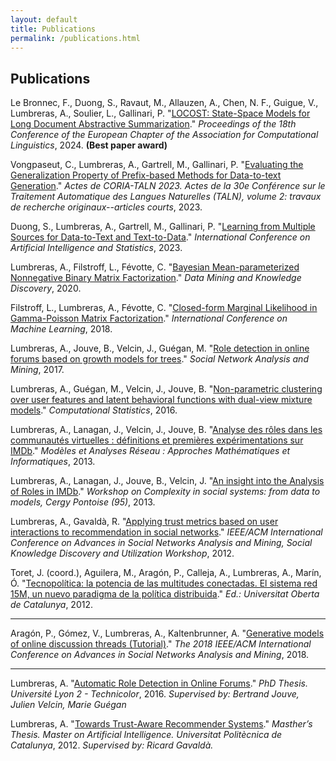 ```yaml
---
layout: default
title: Publications
permalink: /publications.html
---
```


<h2 class="section">Publications</h2>

Le Bronnec, F., Duong, S., Ravaut, M., Allauzen, A., Chen, N. F., Guigue, V., Lumbreras, A., Soulier, L., Gallinari, P. "[LOCOST: State-Space Models for Long Document Abstractive Summarization](https://example.com/locost-pdf)." *Proceedings of the 18th Conference of the European Chapter of the Association for Computational Linguistics*, 2024. **(Best paper award)**[<i class="fa fa-file-pdf-o fa-lg fa-fw"></i>](https://example.com/locost-pdf) <i class="fa fa-github fa-lg fa-fw"></i> <i class="fa fa-slideshare fa-lg fa-fw"></i> 

Vongpaseut, C., Lumbreras, A., Gartrell, M., Gallinari, P. "[Evaluating the Generalization Property of Prefix-based Methods for Data-to-text Generation](https://example.com/prefix-based-pdf)." *Actes de CORIA-TALN 2023. Actes de la 30e Conférence sur le Traitement Automatique des Langues Naturelles (TALN), volume 2: travaux de recherche originaux--articles courts*, 2023. [<i class="fa fa-file-pdf-o fa-lg fa-fw"></i>](https://example.com/prefix-based-pdf) <i class="fa fa-github fa-lg fa-fw"></i> <i class="fa fa-slideshare fa-lg fa-fw"></i>

Duong, S., Lumbreras, A., Gartrell, M., Gallinari, P. "[Learning from Multiple Sources for Data-to-Text and Text-to-Data](https://example.com/multiple-sources-pdf)." *International Conference on Artificial Intelligence and Statistics*, 2023. [<i class="fa fa-file-pdf-o fa-lg fa-fw"></i>](https://example.com/multiple-sources-pdf) <i class="fa fa-github fa-lg fa-fw"></i> <i class="fa fa-slideshare fa-lg fa-fw"></i>

Lumbreras, A., Filstroff, L., Févotte, C. "[Bayesian Mean-parameterized Nonnegative Binary Matrix Factorization](https://link.springer.com/article/10.1007/s10618-020-00712-w)." *Data Mining and Knowledge Discovery*, 2020. [<i class="fa fa-file-pdf-o fa-lg fa-fw"></i>](https://arxiv.org/abs/1812.06866) <i class="fa fa-github fa-lg fa-fw"></i> <i class="fa fa-slideshare fa-lg fa-fw"></i>

Filstroff, L., Lumbreras, A., Févotte, C. "[Closed-form Marginal Likelihood in Gamma-Poisson Matrix Factorization](http://proceedings.mlr.press/v80/filstroff18a/filstroff18a.pdf)." *International Conference on Machine Learning*, 2018. [<i class="fa fa-file-pdf-o fa-lg fa-fw"></i>](http://proceedings.mlr.press/v80/filstroff18a/filstroff18a.pdf) <i class="fa fa-github fa-lg fa-fw"></i> <i class="fa fa-slideshare fa-lg fa-fw"></i>

Lumbreras, A., Jouve, B., Velcin, J., Guégan, M. "[Role detection in online forums based on growth models for trees](https://www.springer.com/computer/database+management+%26+information+retrieval/journal/13278)." *Social Network Analysis and Mining*, 2017. [<i class="fa fa-file-pdf-o fa-lg fa-fw"></i>](https://www.springer.com/computer/database+management+%26+information+retrieval/journal/13278) <i class="fa fa-github fa-lg fa-fw"></i> <i class="fa fa-slideshare fa-lg fa-fw"></i>

Lumbreras, A., Guégan, M., Velcin, J., Jouve, B. "[Non-parametric clustering over user features and latent behavioral functions with dual-view mixture models](http://link.springer.com/article/10.1007/s00180-016-0668-0)." *Computational Statistics*, 2016. [<i class="fa fa-file-pdf-o fa-lg fa-fw"></i>]({{site.baseurl}}/assets/files/Lumbreras_et_al_2017_CompStats.pdf) [<i class="fa fa-github fa-lg fa-fw"></i>](https://github.com/alumbreras/Dual-DPGMM) <i class="fa fa-slideshare fa-lg fa-fw"></i>

Lumbreras, A., Lanagan, J., Velcin, J., Jouve, B. "[Analyse des rôles dans les communautés virtuelles : définitions et premières expérimentations sur IMDb](http://arxiv.org/ftp/arxiv/papers/1309/1309.7187.pdf)." *Modèles et Analyses Réseau : Approches Mathématiques et Informatiques*, 2013. [<i class="fa fa-file-pdf-o fa-lg fa-fw"></i>](http://arxiv.org/ftp/arxiv/papers/1309/1309.7187.pdf) <i class="fa fa-github fa-lg fa-fw"></i> <i class="fa fa-slideshare fa-lg fa-fw"></i>

Lumbreras, A., Lanagan, J., Jouve, B., Velcin, J. "[An insight into the Analysis of Roles in IMDb](http://complexity-in-social-systems.u-cergy.fr/?page_id=326)." *Workshop on Complexity in social systems: from data to models, Cergy Pontoise (95)*, 2013. [<i class="fa fa-file-pdf-o fa-lg fa-fw"></i>]({{site.baseurl}}/assets/files/Lumbreras_et_al_2013_1.pdf) <i class="fa fa-github fa-lg fa-fw"></i> [<i class="fa fa-slideshare fa-lg fa-fw"></i>]({{site.baseurl}}/assets/files/Lumbreras_et_al_2013_1_slides.pdf)

Lumbreras, A., Gavaldà, R. "[Applying trust metrics based on user interactions to recommendation in social networks](http://ieeexplore.ieee.org/document/6425600/)." *IEEE/ACM International Conference on Advances in Social Networks Analysis and Mining, Social Knowledge Discovery and Utilization Workshop*, 2012. [<i class="fa fa-file-pdf-o fa-lg fa-fw"></i>]({{site.baseurl}}/assets/files/Lumbreras_Gavalda_ASONAM_2012_extversion.pdf) [<i class="fa fa-github fa-lg fa-fw"></i>](https://bitbucket.org/alumbreras/trust-aware-recommender-system-for-tweets/) <i class="fa fa-slideshare fa-lg fa-fw"></i>

Toret, J. (coord.), Aguilera, M., Aragón, P., Calleja, A., Lumbreras, A., Marín, Ó. "[Tecnopolítica: la potencia de las multitudes conectadas. El sistema red 15M, un nuevo paradigma de la política distribuida](http://tecnopolitica.net/sites/default/files/1878-5799-3-PB%20%282%29.pdf)." *Ed.: Universitat Oberta de Catalunya*, 2012. [<i class="fa fa-file-pdf-o fa-lg fa-fw"></i>](http://tecnopolitica.net/sites/default/files/1878-5799-3-PB%20%282%29.pdf) <i class="fa fa-github fa-lg fa-fw"></i> <i class="fa fa-slideshare fa-lg fa-fw"></i>

-----

Aragón, P., Gómez, V., Lumbreras, A., Kaltenbrunner, A. "[Generative models of online discussion threads (Tutorial)](https://www.upf.edu/web/ai-ml/tutorial-asonam-2018)." *The 2018 IEEE/ACM International Conference on Advances in Social Networks Analysis and Mining*, 2018. [<i class="fa fa-file-pdf-o fa-lg fa-fw"></i>](https://www.upf.edu/web/ai-ml/tutorial-asonam-2018) <i class="fa fa-github fa-lg fa-fw"></i> [<i class="fa fa-slideshare fa-lg fa-fw"></i>](https://docs.google.com/presentation/d/1sHfJJKMrBTjN05J5qPf6LP6CqF5vwUX6kq0P7LCobmU/edit)

-----

Lumbreras, A. "[Automatic Role Detection in Online Forums](https://tel.archives-ouvertes.fr/tel-01439342/)." *PhD Thesis. Université Lyon 2 - Technicolor*, 2016. *Supervised by: Bertrand Jouve, Julien Velcin, Marie Guégan* [<i class="fa fa-file-pdf-o fa-lg fa-fw"></i>](https://tel.archives-ouvertes.fr/tel-01439342/) <i class="fa fa-github fa-lg fa-fw"></i> [<i class="fa fa-slideshare fa-lg fa-fw"></i>]({{site.url}}/files/PhD_soutenance.pdf)

Lumbreras, A. "[Towards Trust-Aware Recommender Systems](https://bitbucket.org/alumbreras/trust-aware-recommender-system-for-tweets)." *Masther’s Thesis. Master on Artificial Intelligence. Universitat Politècnica de Catalunya*, 2012. *Supervised by: Ricard Gavaldà.* [<i class="fa fa-file-pdf-o fa-lg fa-fw"></i>]({{site.baseurl}}/assets/files/Lumbreras_MasterThesis.pdf) [<i class="fa fa-github fa-lg fa-fw"></i>](https://bitbucket.org/alumbreras/trust-aware-recommender-system-for-tweets) [<i class="fa fa-slideshare fa-lg fa-fw"></i>](http://www.slideshare.net/anarcaster/towards-trustaware-recommender-systems)
